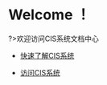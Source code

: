# Welcome ！

?>欢迎访问CIS系统文档中心

- [快速了解CIS系统](./zh-cn/overview/overview.md)

- [访问CIS系统](http://tess.staff.xdf.cn/tess-cis/#/index)

